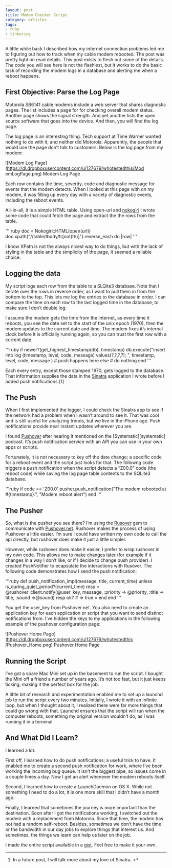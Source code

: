 ```yaml
---
layout: post
title: Modem Checker Script
category: articles
tags:
- ruby
- tinkering
---
```


A little while back I described how my internet connection problems led me to
figuring out how to track when my cable modem rebooted. The post was pretty
light on read details. This post exists to flesh out some of the details. The
code you will see here is not the flashiest, but it works to do the basic task
of recording the modem logs in a database and alerting me when a reboot
happens.

## First Objective: Parse the Log Page

Motorola SB6141 cable modems include a web server that shares diagnostic
pages. The list includes a page for for checking overall modem status. Another
page shows the signal strength. And yet another lists the open source software
that goes into the device. And then, you will find the log page.

The log page is an interesting thing. Tech support at Time Warner wanted
nothing to do with it, and neither did Motorola. Apparently, the people that
would use the page don’t talk to customers. Below is the log page from my
modem:

![Modem Log Page](https://dl.dropboxusercontent.com/u/127679/whotestedthis/Mod
emLogPage.png) Modem Log Page


Each row contains the time, severity, code and diagnostic message for events
that the modem detects. When I looked at this page with on my modem, it was
filling up every day with a variety of diagnostic events, including the reboot
events.

All-in-all, it is a simple HTML table. Using open-uri and
[nokogiri](http://nokogiri.org) I wrote some code that could fetch the page
and extract the the rows from the table.



''' ruby
    doc = Nokogiri::HTML(open(url))
    doc.xpath(&quot;//table/tbody/tr[not(th)]&quot;).reverse_each do |row|
'''

I know XPath is not the always nicest way to do things, but with the lack of
styling in the table and the simplicity of the page, it seemed a reliable
choice.

## Logging the data

My script logs each row from the table to a SLQite3 database. Note that I
iterate over the rows in reverse order, as I want to pull them in from the
bottom to the top. This lets me log the entries to the database in order. I
can compare the time on each row to the last logged time in the database, to
make sure I don’t double log.

I assume the modem gets the time from the internet, as every time it reboots,
you see the date set to the start of the unix epoch (1970), then the modem
updates to the current date and time. The modem fixes it’s internal clock
before it is officially running again, so you can trust the first row with a
current date.



'''ruby
    if newer?(get_highest_timestamp(db), timestamp)
       db.execute(&quot;insert into log (timestamp, level, code, message) values(?,?,?,?); &quot;, timestamp, level, code, message )
        # push happens here
    else
       # do nothing
    end
'''


Each every entry, except those stamped 1970, gets logged to the database.
That information supplies the data in the [Sinatra](http://sinatrarb.com)
application I wrote before I added push notifications.[1]

## The Push

When I first implemented the logger, I could check the Sinatra app to see if
the network had a problem when I wasn’t around to see it. That was cool and is
still useful for analyzing trends, but we live in the iPhone age. Push
notifications provide near instant updates wherever you are.

I found [Pushover](https://pushover.net) after hearing it mentioned on the
[Systematic][systematic] podcast. It’s push notification service with an API
you can use in your own apps or scripts.

Fortunately, it is not necessary to key off the date change; a specific code
for a reboot event and the script just looks for that. The followng code
triggers a push notification when the script detects a “Z00.0” code (the
reboot code) while saving the log page table contents to the SQLite3 database.



'''ruby
if code == 'Z00.0'
       pusher.push_notification(&quot;The modem rebooted at #{timestamp}.&quot;, &quot;Modem reboot alert&quot;)
end
'''

## The Pusher

So, what is the pusher you see there? I’m using the
[Rusover](https://github.com/bemurphy/rushover) gem to communicate with
[Pushover.net](https://pushover.net). Rushover makes the process of using
Pushover a little easier. I’m sure I could have written my own code to call
the api directly, but rushover does make it just a little simpler.

However, while rushover does make it easier, I prefer to wrap rushover in my
own code. This allows me to make changes later (for example if it changes in a
way I don’t like, or if I decide to change push provider). I created
PushNotifier to ecapsulate the interactions with Rusover. The following code
demonstrates how I send the push notification:

'''ruby
def push_notification_impl(message, title, current_time)
    unless is_during_quiet_period?(current_time)
        resp = @rushover_client.notify(@user_key, message, :priority =&gt; @priority, :title =&gt; title, :sound =&gt;@sound)
        resp.ok? # =&gt; true =
    end
end
'''

You get the user_key from Pushover.net. You also need to create an application
key for each application or script that you want to send distinct
notifications from. I’ve hidden the keys to my applications in the following
example of the pushover configuration page:

![Pushover Home Page](https://dl.dropboxusercontent.com/u/127679/whotestedthis
/Pushover_Home.png) Pushover Home Page

## Running the Script

I’ve got a spare Mac Mini set up in the basement to run the script. I bought
the Mini off a friend a number of years ago. It’s not too fast, but it just
keeps ticking; making it the perfect box for the job.

A little bit of research and experimentation enabled me to set up a launchd
job to run the script every two minutes. Initially, I wrote it with an
infinite loop, but when I thought about it, I realized there were far more
things that could go wrong with that. Launchd ensures that the script will run
when the computer reboots, something my original version wouldn’t do, as I was
running it in a terminal.

## And What Did I Learn?

I learned a lot.

First off, I learned how to do push notifications; a useful trick to have. It
enabled me to create a second push notification for work, where I’ve been
working the incoming bug queue. It isn’t the biggest pipe, so issues come in a
couple times a day. Now I get an alert whenever the modem reboots itself.

Second, I learned how to create a LaunchDaemon on OS X. While not something I
need to do a lot, it is one more skill that I didn’t have a month ago.

Finally, I learned that sometimes the journey is more important than the
destination. Soon after I got the notifications working, I switched out the
modem with a replacement from Motorola. Since that time, the modem has not had
a random self-reboot. Besides, sometimes we don’t have the time or the
bandwidth in our day jobs to explore things that interest us. And sometimes,
the things we learn can help us later on the job.

I made the entire script available in a
[gist](https://gist.github.com/woodybrood/9044212). Feel free to make it your
own.



* * *

  1. In a future post, I will talk more about my love of Sinatra.  ↩


